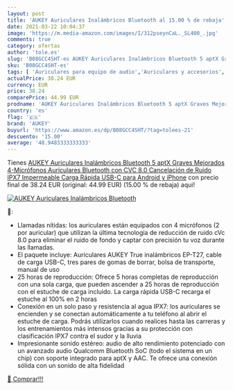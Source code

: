 ```yaml
---
layout: post
title: 'AUKEY Auriculares Inalámbricos Bluetooth al 15.00 % de rebaja'
date: 2021-03-22 10:04:37
image: 'https://m.media-amazon.com/images/I/312pseynCaL._SL400_.jpg'
comments: true
category: ofertas
author: 'tole.es'
slug: 'B08GCC4SHT-es AUKEY Auriculares Inalámbricos Bluetooth 5 aptX Graves...'
sku: 'B08GCC4SHT-es'
tags: [ 'Auriculares para equipo de audio','Auriculares y accesorios','Electrónica','android','aukey', ]
actualPrice: 38.24 EUR
currency: EUR
price: 38.24
comparePrice: 44.99 EUR
prodname: 'AUKEY Auriculares Inalámbricos Bluetooth 5 aptX Graves Mejorados  4-Micrófonos Auriculares Bluetooth con CVC 8.0 Cancelación de Ruido  IPX7 Impermeable  Carga Rápida USB-C para Android y iPhone'
country: 'es'
flag: '🇪🇸'
brand: 'AUKEY'
buyurl: 'https://www.amazon.es/dp/B08GCC4SHT/?tag=tolees-21'
descuento: '15.00'
average: '48.9483333333333'
---
```


Tienes [AUKEY Auriculares Inalámbricos Bluetooth 5 aptX Graves Mejorados  4-Micrófonos Auriculares Bluetooth con CVC 8.0 Cancelación de Ruido  IPX7 Impermeable  Carga Rápida USB-C para Android y iPhone](https://www.amazon.es/dp/B08GCC4SHT/?tag=tolees-21) con precio final de  38.24 EUR (original: 44.99 EUR) (15.00 %  de rebaja) aqui!

[![AUKEY Auriculares Inalámbricos Bluetooth](https://m.media-amazon.com/images/I/312pseynCaL._SL400_.jpg)](https://www.amazon.es/dp/B08GCC4SHT/?tag=tolees-21)

🔎:

- Llamadas nítidas: los auriculares están equipados con 4 micrófonos (2 por auricular) que utilizan la última tecnología de reducción de ruido cVc 8.0 para eliminar el ruido de fondo y captar con precisión tu voz durante las llamadas.
- El paquete incluye: Auriculares AUKEY True inalámbricos EP-T27, cable de carga USB-C, tres pares de gomas de borrar, bolsa de transporte, manual de uso
- 25 horas de reproducción: Ofrece 5 horas completas de reproducción con una sola carga, que pueden ascender a 25 horas de reproducción con el estuche de carga incluido. La carga rápida USB-C recarga el estuche al 100% en 2 horas
- Conexión en un solo paso y resistencia al agua IPX7: los auriculares se encienden y se conectan automáticamente a tu teléfono al abrir el estuche de carga. Podrás utilizarlos cuando realices hasta las carreras y los entrenamientos más intensos gracias a su protección con clasificación IPX7 contra el sudor y la lluvia
- Impresionante sonido estéreo: audio de alto rendimiento potenciado con un avanzado audio Qualcomm Bluetooth SoC (todo el sistema en un chip) con soporte integrado para aptX y AAC. Te ofrece una conexión sólida con un sonido de alta fidelidad

[🛒 Comprar!!!](https://www.amazon.es/dp/B08GCC4SHT/?tag=tolees-21)

